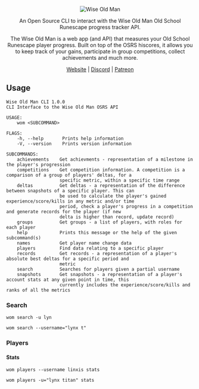 <div align = "center">

![Wise Old Man](https://user-images.githubusercontent.com/3278148/86636807-a32b9f00-bfcc-11ea-963f-8fb2920447f4.png)

An Open Source CLI to interact with the Wise Old Man Old School Runescape progress tracker API.

The Wise Old Man is a web app (and API) that measures your Old School Runescape player progress. Built on top of the OSRS hiscores, it allows you to keep track of your gains, participate in group competitions, collect achievements and much more.

[Website](https://wiseoldman.net/) |
[Discord](https://discord.gg/Ky5vNt2) |
[Patreon](https://www.patreon.com/wiseoldman)

</div>

## Usage

```
Wise Old Man CLI 1.0.0
CLI Interface to the Wise Old Man OSRS API

USAGE:
    wom <SUBCOMMAND>

FLAGS:
    -h, --help       Prints help information
    -V, --version    Prints version information

SUBCOMMANDS:
    achievements    Get achievments - representation of a milestone in the player's progression
    competitions    Get competition information. A competition is a comparison of a group of players' deltas, for a
                    specific metric, within a specific time range
    deltas          Get deltas - a representation of the difference between snapshots of a specific player. This can
                    be used to calculate the player's gained experience/score/kills in any metric and/or time
                    period, check a player's progress in a competition and generate records for the player (if new
                    delta is higher than record, update record)
    groups          Get groups - a list of players, with roles for each player
    help            Prints this message or the help of the given subcommand(s)
    names           Get player name change data
    players         Find data relating to a specific player
    records         Get records - a representation of a player's absolute best deltas for a specific period and
                    metric
    search          Searches for players given a partial username
    snapshots       Get snapshots - a representation of a player's account stats at any given point in time, this
                    currently includes the experience/score/kills and ranks of all the metrics
```

### Search
```
wom search -u lyn

wom search --username="lynx t"
```

### Players

#### Stats
```
wom players --username linxis stats

wom players -u="lynx titan" stats
```